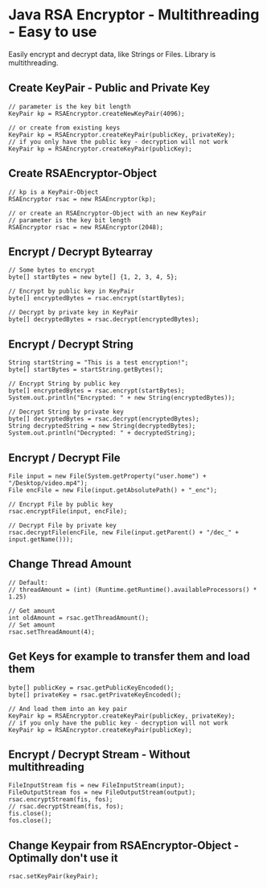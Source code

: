 # Java RSA Encryptor - Multithreading - Easy to use
Easily encrypt and decrypt data, like Strings or Files. Library is multithreading.

## Create KeyPair - Public and Private Key
```
// parameter is the key bit length
KeyPair kp = RSAEncryptor.createNewKeyPair(4096);

// or create from existing keys
KeyPair kp = RSAEncryptor.createKeyPair(publicKey, privateKey);
// if you only have the public key - decryption will not work
KeyPair kp = RSAEncryptor.createKeyPair(publicKey);
```
## Create RSAEncryptor-Object
```
// kp is a KeyPair-Object
RSAEncryptor rsac = new RSAEncryptor(kp);

// or create an RSAEncryptor-Object with an new KeyPair
// parameter is the key bit length
RSAEncryptor rsac = new RSAEncryptor(2048);
```

## Encrypt / Decrypt Bytearray
```
// Some bytes to encrypt
byte[] startBytes = new byte[] {1, 2, 3, 4, 5};

// Encrypt by public key in KeyPair
byte[] encryptedBytes = rsac.encrypt(startBytes);

// Decrypt by private key in KeyPair
byte[] decryptedBytes = rsac.decrypt(encryptedBytes);
```

## Encrypt / Decrypt String
```
String startString = "This is a test encryption!";
byte[] startBytes = startString.getBytes();

// Encrypt String by public key
byte[] encryptedBytes = rsac.encrypt(startBytes);
System.out.println("Encrypted: " + new String(encryptedBytes));

// Decrypt String by private key
byte[] decryptedBytes = rsac.decrypt(encryptedBytes);
String decryptedString = new String(decryptedBytes);
System.out.println("Decrypted: " + decryptedString);
```

## Encrypt / Decrypt File
```
File input = new File(System.getProperty("user.home") + "/Desktop/video.mp4");
File encFile = new File(input.getAbsolutePath() + "_enc");

// Encrypt File by public key
rsac.encryptFile(input, encFile);

// Decrypt File by private key
rsac.decryptFile(encFile, new File(input.getParent() + "/dec_" + input.getName()));
```

## Change Thread Amount
```
// Default:
// threadAmount = (int) (Runtime.getRuntime().availableProcessors() * 1.25)

// Get amount
int oldAmount = rsac.getThreadAmount();
// Set amount
rsac.setThreadAmount(4);
```

## Get Keys for example to transfer them and load them
```
byte[] publicKey = rsac.getPublicKeyEncoded();
byte[] privateKey = rsac.getPrivateKeyEncoded();

// And load them into an key pair
KeyPair kp = RSAEncryptor.createKeyPair(publicKey, privateKey);
// if you only have the public key - decryption will not work
KeyPair kp = RSAEncryptor.createKeyPair(publicKey);
```

## Encrypt / Decrypt Stream - Without multithreading
```
FileInputStream fis = new FileInputStream(input);
FileOutputStream fos = new FileOutputStream(output);
rsac.encryptStream(fis, fos);
// rsac.decryptStream(fis, fos);
fis.close();
fos.close();
```

## Change Keypair from RSAEncryptor-Object - Optimally don't use it
```
rsac.setKeyPair(keyPair);
```
